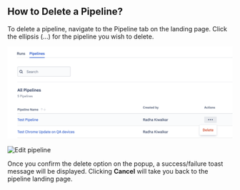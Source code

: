 
## How to Delete a Pipeline?

To delete a pipeline, navigate to the Pipeline tab on the landing page. Click the ellipsis (...) for the pipeline you wish to delete. 

![Edit pipeline](./image/delete.png)

![Edit pipeline](./images/v2/1-deleteOption.png)


Once you confirm the delete option on the popup, a success/failure toast message will be displayed. Clicking  **Cancel** will take you back to the pipeline landing page.

